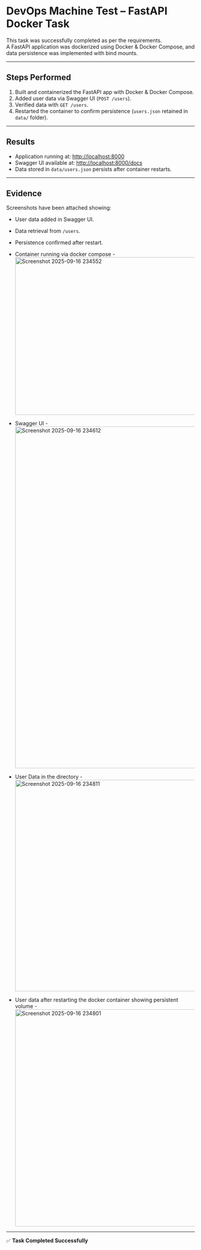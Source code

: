 # DevOps Machine Test – FastAPI Docker Task

This task was successfully completed as per the requirements.  
A FastAPI application was dockerized using Docker & Docker Compose, and data persistence was implemented with bind mounts.  

---

## Steps Performed
1. Built and containerized the FastAPI app with Docker & Docker Compose.  
2. Added user data via Swagger UI (`POST /users`).  
3. Verified data with `GET /users`.  
4. Restarted the container to confirm persistence (`users.json` retained in `data/` folder).  

---

## Results
- Application running at: [http://localhost:8000](http://localhost:8000)  
- Swagger UI available at: [http://localhost:8000/docs](http://localhost:8000/docs)  
- Data stored in `data/users.json` persists after container restarts.  

---

## Evidence
Screenshots have been attached showing:  
- User data added in Swagger UI.  
- Data retrieval from `/users`.  
- Persistence confirmed after restart.
  
- Container running via docker compose -  <img width="1095" height="421" alt="Screenshot 2025-09-16 234552" src="https://github.com/user-attachments/assets/4e5c0ada-b8eb-44d3-acb8-2197b379c7f3" />

- Swagger UI - <img width="1818" height="913" alt="Screenshot 2025-09-16 234612" src="https://github.com/user-attachments/assets/776403ef-4296-4bd2-ad16-3c2f8ea3b487" />

- User Data in the directory - <img width="1155" height="565" alt="Screenshot 2025-09-16 234811" src="https://github.com/user-attachments/assets/e7378709-f745-4e21-be39-8d935c0973cc" />

- User data after restarting the docker container showing persistent volume - <img width="841" height="580" alt="Screenshot 2025-09-16 234801" src="https://github.com/user-attachments/assets/7d0e9174-03eb-4927-a233-5c738143ee16" />


 

---

✅ **Task Completed Successfully**
